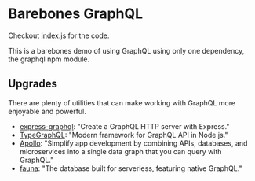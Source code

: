 # Barebones GraphQL

Checkout [index.js](./index.js) for the code.

This is a barebones demo of using GraphQL using only one dependency, the graphql npm module.

## Upgrades

There are plenty of utilities that can make working with GraphQL more enjoyable and powerful.

- [express-graphql](https://github.com/graphql/express-graphql): "Create a GraphQL HTTP server with Express."
- [TypeGraphQL](https://typegraphql.com/docs/getting-started.html): "Modern framework for GraphQL API in Node.js."
- [Apollo](https://www.apollographql.com/): "Simplify app development by combining APIs, databases, and microservices into a single data graph that you can query with GraphQL."
- [fauna](https://fauna.com/): "The database built for serverless, featuring native GraphQL."
